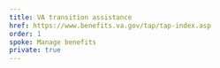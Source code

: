 ```yaml
---
title: VA transition assistance
href: https://www.benefits.va.gov/tap/tap-index.asp
order: 1
spoke: Manage benefits
private: true
---
```

